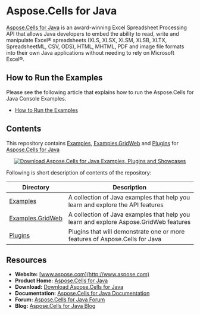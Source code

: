 # Aspose.Cells for Java
[Aspose.Cells for Java](https://products.aspose.com/cells/java) is an award-winning Excel Spreadsheet Processing API that allows Java developers to embed the ability to read, write and manipulate Excel® spreadsheets (XLS, XLSX, XLSM, XLSB, XLTX, SpreadsheetML, CSV, ODS), HTML, MHTML, PDF and image file formats into their own Java applications without needing to rely on Microsoft Excel®.

## How to Run the Examples
Please see the following article that explains how to run the Aspose.Cells for Java Console Examples.

* [How to Run the Examples](https://docs.aspose.com/display/cellsjava/How+to+Run+the+Examples)

## Contents
This repository contains [Examples](Examples), [Examples.GridWeb](Examples.GridWeb) and [Plugins](Plugins) for [Aspose.Cells for Java](https://products.aspose.com/cells/java)

<p align="center">
  <a title="Download ZIP" href="https://github.com/aspose-cells/Aspose.Cells-for-Java/archive/master.zip">
    <img src="http://i.imgur.com/hwNhrGZ.png" alt="Download Aspose.Cells for Java Examples, Plugins and Showcases" />
  </a>
</p>

Following is short description of contents of the repository: 

Directory  | Description
---------- | -----------
[Examples](Examples)  | A collection of Java examples that help you learn and explore the API features
[Examples.GridWeb](Examples.GridWeb)  | A collection of Java examples that help you learn and explore Aspose.GridWeb features
[Plugins](Plugins)  | Plugins that will demonstrate one or more features of Aspose.Cells for Java

## Resources

+ **Website:** [www.aspose.com](http://www.aspose.com) 
+ **Product Home:** [Aspose.Cells for Java](https://products.aspose.com/cells/java)
+ **Download:** [Download Aspose.Cells for Java](https://repository.aspose.com/repo/com/aspose/aspose-cells/)
+ **Documentation:** [Aspose.Cells for Java Documentation](https://docs.aspose.com/display/cellsjava/Home)
+ **Forum:** [Aspose.Cells for Java Forum](https://forum.aspose.com/c/cells)
+ **Blog:** [Aspose.Cells for Java Blog](https://blog.aspose.com/category/aspose-products/aspose-cells-product-family/)
